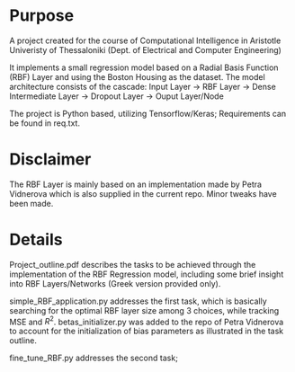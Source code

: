 # Purpose
A project created for the course of Computational Intelligence in Aristotle Univeristy of Thessaloniki 
(Dept. of Electrical and Computer Engineering)

It implements a small regression model based on a Radial Basis Function (RBF) Layer and using the Boston Housing as the dataset.
The model architecture consists of the cascade: Input Layer -> RBF Layer -> Dense Intermediate Layer 
-> Dropout Layer -> Ouput Layer/Node 

The project is Python based, utilizing Tensorflow/Keras; Requirements can be found in req.txt.

# Disclaimer
The RBF Layer is mainly based on an implementation made by Petra Vidnerova which is also supplied in the current repo.
Minor tweaks have been made.

# Details
Project_outline.pdf describes the tasks to be achieved through the implementation of the RBF Regression model, including some brief insight
into RBF Layers/Networks (Greek version provided only).

simple_RBF_application.py addresses the first task, which is basically searching for the optimal RBF layer size among 3 choices, while tracking MSE and $R^{2}$.
betas_initializer.py was added to the repo of Petra Vidnerova to account for the initialization of bias parameters as illustrated in the task outline.

fine_tune_RBF.py addresses the second task;
